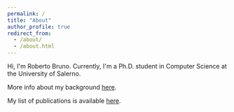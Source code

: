 ```yaml
---
permalink: /
title: "About"
author_profile: true
redirect_from: 
  - /about/
  - /about.html
---
```

Hi, I'm Roberto Bruno. Currently, I'm a Ph.D. student in Computer Science at the University of Salerno.

More info about my background [here]([URL](https://https://rob11001.github.io/cv/)).

My list of publications is available [here](https://rob11001.github.io/publications/).

